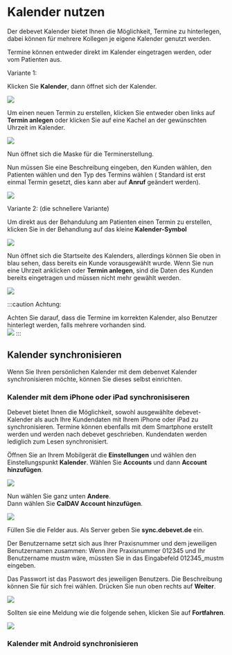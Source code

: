# Kalender nutzen

Der debevet Kalender bietet Ihnen die Möglichkeit, Termine zu hinterlegen, dabei können für mehrere Kollegen je eigene Kalender 
genutzt werden.

Termine können entweder direkt im Kalender eingetragen werden, oder vom Patienten aus. 

Variante 1:  

Klicken Sie **Kalender**, dann öffnet sich der Kalender.  

![](../../static/img/Admin/kalender_termine1.png)   

Um einen neuen Termin zu erstellen, klicken Sie entweder oben links auf **Termin anlegen** oder klicken Sie auf eine Kachel an der gewünschten Uhrzeit 
im Kalender. 

![](../../static/img/Admin/kalender_termine2.png)  

Nun öffnet sich die Maske für die Terminerstellung.  

Nun müssen Sie eine Beschreibung eingeben, den Kunden wählen, den Patienten wählen und den Typ des Termins wählen ( Standard ist erst einmal 
Termin gesetzt, dies kann aber auf **Anruf** geändert werden).  

![](../../static/img/Admin/kalender_termin3.png)  

Variante 2: (die schnellere Variante)

Um direkt aus der Behandulung am Patienten einen Termin zu erstellen, klicken Sie in der Behandlung auf das kleine **Kalender-Symbol** 

![](../../static/img/Admin/kalender_termine4.png)  

Nun öffnet sich die Startseite des Kalenders, allerdings können Sie oben in blau sehen, dass bereits ein Kunde vorausgewählt wurde. Wenn Sie nun eine Uhrzeit 
anklicken oder **Termin anlegen**, sind die Daten des Kunden bereits eingetragen und müssen nicht mehr gewählt werden.   

![](../../static/img/Admin/kalender_termine6.png)   

:::caution Achtung:  

Achten Sie darauf, dass die Termine im korrekten Kalender, also Benutzer hinterlegt werden, falls mehrere vorhanden sind.  
![](../../static/img/Admin/kalender_termine5.png)
:::
  
## Kalender synchronisieren 

Wenn Sie Ihren persönlichen Kalender mit dem debenvet Kalender synchronisieren möchte, können Sie dieses selbst einrichten.  

### Kalender mit dem iPhone oder iPad synchronisiseren  

Debevet bietet Ihnen die Möglichkeit, sowohl ausgewählte debevet-Kalender als auch Ihre Kundendaten mit Ihrem
iPhone oder iPad zu synchronisieren. Termine können ebenfalls mit dem Smartphone erstellt werden und werden nach 
debevet geschrieben. Kundendaten werden lediglich zum Lesen synchronisiert.   

Öffnen Sie an Ihrem Mobilgerät die **Einstellungen** und wählen den Einstellungspunkt **Kalender**. 
Wählen Sie **Accounts** und dann **Account hinzufügen**.  

![](../../static/img/Admin/kalender1.png) 

Nun wählen Sie ganz unten **Andere**.  
Dann wählen Sie **CalDAV Account hinzufügen**.  

![](../../static/img/Admin/kalender2.png)  

Füllen Sie die Felder aus. Als Server geben Sie **sync.debevet.de** ein.

Der Benutzername setzt sich aus Ihrer Praxisnummer und dem jeweiligen Benutzernamen zusammen:
Wenn ihre Praxisnummer 012345 und Ihr Benutzername mustm wäre, müssten Sie in das Eingabefeld 012345_mustm eingeben.

Das Passwort ist das Passwort des jeweiligen Benutzers. Die Beschreibung können Sie für sich frei wählen. Drücken Sie nun oben rechts auf **Weiter**.  

![](../../static/img/Admin/kalender3.png)   

Sollten sie eine Meldung wie die folgende sehen, klicken Sie auf **Fortfahren**.  

![](../../static/img/Admin/kalender4.png)  

### Kalender mit Android synchronisieren  





